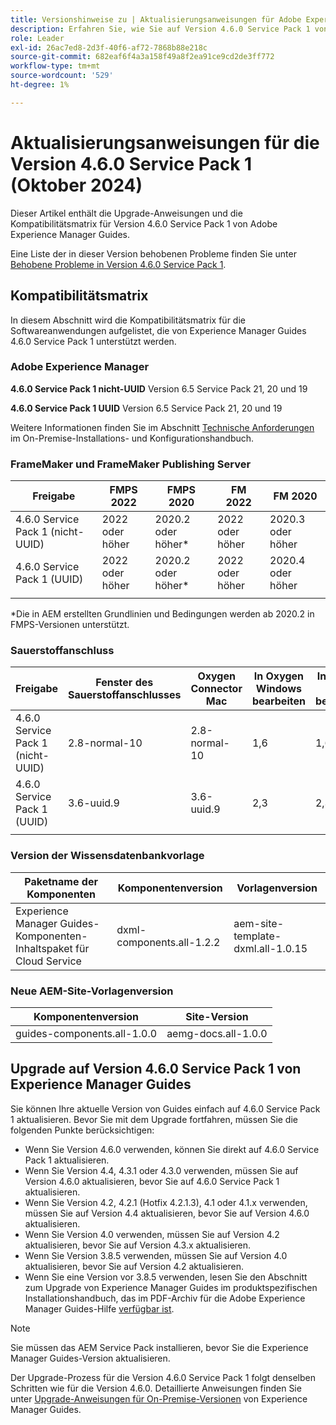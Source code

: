 ```yaml
---
title: Versionshinweise zu | Aktualisierungsanweisungen für Adobe Experience Manager Guides 4.6.0 Service Pack 1
description: Erfahren Sie, wie Sie auf Version 4.6.0 Service Pack 1 von Adobe Experience Manager Guides aktualisieren
role: Leader
exl-id: 26ac7ed8-2d3f-40f6-af72-7868b88e218c
source-git-commit: 682eaf6f4a3a158f49a8f2ea91ce9cd2de3ff772
workflow-type: tm+mt
source-wordcount: '529'
ht-degree: 1%

---
```


# Aktualisierungsanweisungen für die Version 4.6.0 Service Pack 1 (Oktober 2024)

Dieser Artikel enthält die Upgrade-Anweisungen und die Kompatibilitätsmatrix für Version 4.6.0 Service Pack 1 von Adobe Experience Manager Guides.

Eine Liste der in dieser Version behobenen Probleme finden Sie unter [Behobene Probleme in Version 4.6.0 Service Pack 1](fixed-issues-4-6-0-sp1.md).

## Kompatibilitätsmatrix

In diesem Abschnitt wird die Kompatibilitätsmatrix für die Softwareanwendungen aufgelistet, die von Experience Manager Guides 4.6.0 Service Pack 1 unterstützt werden.

### Adobe Experience Manager

**4.6.0 Service Pack 1 nicht-UUID**
Version 6.5 Service Pack 21, 20 und 19

**4.6.0 Service Pack 1 UUID**
Version 6.5 Service Pack 21, 20 und 19

Weitere Informationen finden Sie im Abschnitt [Technische Anforderungen](../install-guide/download-install-technical-requirements.md) im On-Premise-Installations- und Konfigurationshandbuch.

### FrameMaker und FrameMaker Publishing Server

| Freigabe | FMPS 2022 | FMPS 2020 | FM 2022 | FM 2020 |
| --- | --- | --- | --- | --- |
| 4.6.0 Service Pack 1 (nicht-UUID) | 2022 oder höher | 2020.2 oder höher* | 2022 oder höher | 2020.3 oder höher |
| 4.6.0 Service Pack 1 (UUID) | 2022 oder höher | 2020.2 oder höher* | 2022 oder höher | 2020.4 oder höher |
| | | | |

*Die in AEM erstellten Grundlinien und Bedingungen werden ab 2020.2 in FMPS-Versionen unterstützt.

### Sauerstoffanschluss

| Freigabe | Fenster des Sauerstoffanschlusses | Oxygen Connector Mac | In Oxygen Windows bearbeiten | In Oxygen Mac bearbeiten |
| --- | --- | --- |--- |--- |
| 4.6.0 Service Pack 1 (nicht-UUID) | 2.8-normal-10 | 2.8-normal-10 | 1,6 | 1,6 |
| 4.6.0 Service Pack 1 (UUID) | 3.6-uuid.9 | 3.6-uuid.9 | 2,3 | 2,3 |
|  |  |   |

### Version der Wissensdatenbankvorlage

| Paketname der Komponenten | Komponentenversion | Vorlagenversion |
|---|---|---|
| Experience Manager Guides-Komponenten-Inhaltspaket für Cloud Service | dxml-components.all-1.2.2 | aem-site-template-dxml.all-1.0.15 |

### Neue AEM-Site-Vorlagenversion

| Komponentenversion | Site-Version |
|---|---|
| guides-components.all-1.0.0 | aemg-docs.all-1.0.0 |

## Upgrade auf Version 4.6.0 Service Pack 1 von Experience Manager Guides

Sie können Ihre aktuelle Version von Guides einfach auf 4.6.0 Service Pack 1 aktualisieren. Bevor Sie mit dem Upgrade fortfahren, müssen Sie die folgenden Punkte berücksichtigen:

- Wenn Sie Version 4.6.0 verwenden, können Sie direkt auf 4.6.0 Service Pack 1 aktualisieren.
- Wenn Sie Version 4.4, 4.3.1 oder 4.3.0 verwenden, müssen Sie auf Version 4.6.0 aktualisieren, bevor Sie auf 4.6.0 Service Pack 1 aktualisieren.
- Wenn Sie Version 4.2, 4.2.1 (Hotfix 4.2.1.3), 4.1 oder 4.1.x verwenden, müssen Sie auf Version 4.4 aktualisieren, bevor Sie auf Version 4.6.0 aktualisieren.
- Wenn Sie Version 4.0 verwenden, müssen Sie auf Version 4.2 aktualisieren, bevor Sie auf Version 4.3.x aktualisieren.
- Wenn Sie Version 3.8.5 verwenden, müssen Sie auf Version 4.0 aktualisieren, bevor Sie auf Version 4.2 aktualisieren.
- Wenn Sie eine Version vor 3.8.5 verwenden, lesen Sie den Abschnitt zum Upgrade von Experience Manager Guides im produktspezifischen Installationshandbuch, das im PDF-Archiv für die Adobe Experience Manager Guides-Hilfe [verfügbar ist](https://helpx.adobe.com/de/xml-documentation-for-experience-manager/archive.html).

>[!NOTE]
>
>Sie müssen das AEM Service Pack installieren, bevor Sie die Experience Manager Guides-Version aktualisieren.

Der Upgrade-Prozess für die Version 4.6.0 Service Pack 1 folgt denselben Schritten wie für die Version 4.6.0. Detaillierte Anweisungen finden Sie unter [Upgrade-Anweisungen für On-Premise-Versionen](../install-guide/upgrade-xml-documentation.md) von Experience Manager Guides.
